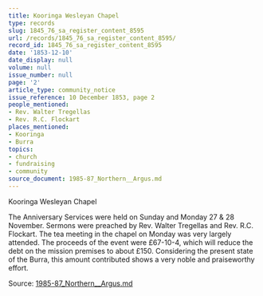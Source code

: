 ```yaml
---
title: Kooringa Wesleyan Chapel
type: records
slug: 1845_76_sa_register_content_8595
url: /records/1845_76_sa_register_content_8595/
record_id: 1845_76_sa_register_content_8595
date: '1853-12-10'
date_display: null
volume: null
issue_number: null
page: '2'
article_type: community_notice
issue_reference: 10 December 1853, page 2
people_mentioned:
- Rev. Walter Tregellas
- Rev. R.C. Flockart
places_mentioned:
- Kooringa
- Burra
topics:
- church
- fundraising
- community
source_document: 1985-87_Northern__Argus.md
---
```


Kooringa Wesleyan Chapel

The Anniversary Services were held on Sunday and Monday 27 & 28 November.  Sermons were preached by Rev. Walter Tregellas and Rev. R.C. Flockart.  The tea meeting in the chapel on Monday was very largely attended.  The proceeds of the event were £67-10-4, which will reduce the debt on the mission premises to about £150.  Considering the present state of the Burra, this amount contributed shows a very noble and praiseworthy effort.

Source: [1985-87_Northern__Argus.md](/downloads/markdown/1985-87_Northern__Argus.md)
